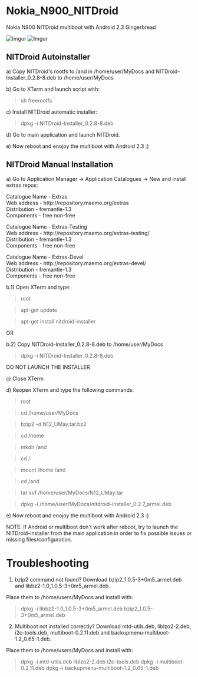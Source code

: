 # Nokia_N900_NITDroid
Nokia N900 NITDroid multiboot with Android 2.3 Gingerbread 

![Imgur](https://i.imgur.com/6TELxRQ.jpg?1)
![Imgur](https://i.imgur.com/H9oOTsj.jpg)

## NITDroid Autoinstaller

a) Copy NITDroid's rootfs to /and in /home/user/MyDocs and NITDroid-Installer_0.2.8-8.deb to /home/user/MyDocs

b) Go to XTerm and launch script with:
> sh freerootfs

c) Install NITDroid automatic installer:
> dpkg -i NITDroid-Installer_0.2.8-8.deb

d) Go to main application and launch NITDroid.

e) Now reboot and enojoy the multiboot with Android 2.3 :)

## NITDroid Manual Installation

a) Go to Application Manager -> Application Catalogues -> New and install extras repos:

<p>Catalogue Name - Extras <br>
Web address - http://repository.maemo.org/extras <br>
Distribution - fremantle-1.3 <br>
Components - free non-free <br>
<p>

<p>Catalogue Name - Extras-Testing <br>
Web address - http://repository.maemo.org/extras-testing/ <br>
Distribution - fremantle-1.3 <br>
Components - free non-free <br>
<p>

<p>Catalogue Name - Extras-Devel <br>
Web address - http://repository.maemo.org/extras-devel/ <br>
Distribution - fremantle-1.3 <br>
Components - free non-free <br>
<p>
  
b.1) Open XTerm and type:
> root

> apt-get update

> apt-get install nitdroid-installer

OR

b.2) Copy NITDroid-Installer_0.2.8-8.deb to /home/user/MyDocs
> dpkg -i NITDroid-Installer_0.2.8-8.deb

DO NOT LAUNCH THE INSTALLER

c) Close XTerm

d) Reopen XTerm and type the following commands:

> root

> cd /home/user/MyDocs

> bzip2 -d N12_UMay.tar.bz2

> cd /home

> mkdir /and

> cd /

> mount /home /and

> cd /and

> tar xvf /home/user/MyDocs/N12_UMay.tar

> dpkg -i /home/user/MyDocs/nitdroid-installer_0.2.7_armel.deb

e) Now reboot and enojoy the multiboot with Android 2.3 :)

NOTE: If Android or multiboot don't work after reboot, try to launch the NITDroid-installer from the main application in order to fix possible issues or missing files/configuration.

# Troubleshooting

1) bzip2 command not found?
Download bzip2_1.0.5-3+0m5_armel.deb and libbz2-1.0_1.0.5-3+0m5_armel.deb. 

Place them to /home/users/MyDocs and install with:

> dpkg -i libbz2-1.0_1.0.5-3+0m5_armel.deb bzip2_1.0.5-3+0m5_armel.deb

2) Multiboot not installed correctly?
Download mtd-utils.deb, liblzo2-2.deb, i2c-tools.deb, multiboot-0.2.11.deb and backupmenu-multiboot-1.2_0.65-1.deb. 

Place them to /home/users/MyDocs and install with:

> dpkg -i mtd-utils.deb liblzo2-2.deb i2c-tools.deb
> dpkg -i multiboot-0.2.11.deb
> dpkg -i backupmenu-multiboot-1.2_0.65-1.deb
